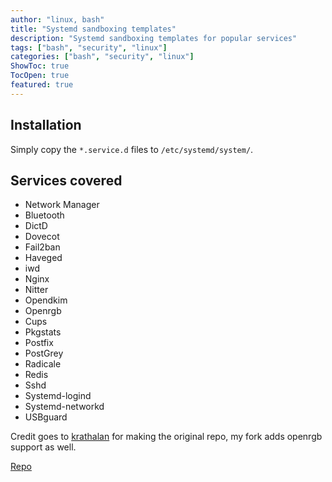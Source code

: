 ```yaml
---
author: "linux, bash"
title: "Systemd sandboxing templates"
description: "Systemd sandboxing templates for popular services"
tags: ["bash", "security", "linux"]
categories: ["bash", "security", "linux"]
ShowToc: true
TocOpen: true
featured: true
---
```


## Installation
Simply copy the `*.service.d` files to `/etc/systemd/system/`.

## Services covered
* Network Manager
* Bluetooth
* DictD
* Dovecot
* Fail2ban
* Haveged
* iwd
* Nginx
* Nitter
* Opendkim
* Openrgb
* Cups
* Pkgstats
* Postfix
* PostGrey
* Radicale
* Redis
* Sshd
* Systemd-logind
* Systemd-networkd
* USBguard

Credit goes to [krathalan](https://github.com/krathalan/systemd-sandboxing) for making the original repo, my fork adds openrgb support as well.

[Repo](https://github.com/t3dium/systemd-sandboxing)

